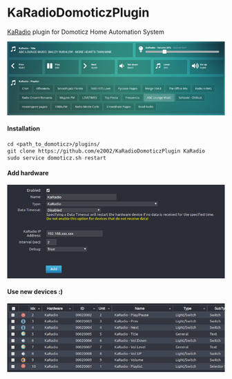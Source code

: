 # KaRadioDomoticzPlugin
[KaRadio](https://hackaday.io/project/11570-wifi-webradio-on-esp8266-or-esp32) plugin for Domoticz Home Automation System

![](https://github.com/e2002/KaRadioDomoticzPlugin/raw/master/domoticz-karadio-plugin-800.jpg)

#### Installation
~~~
cd <path_to_domoticz>/plugins/
git clone https://github.com/e2002/KaRadioDomoticzPlugin KaRadio
sudo service domoticz.sh restart
~~~
#### Add hardware

![](https://github.com/e2002/KaRadioDomoticzPlugin/raw/master/hardware-800.jpg)

#### Use new devices :)

![](https://github.com/e2002/KaRadioDomoticzPlugin/raw/master/devices-800.jpg)
